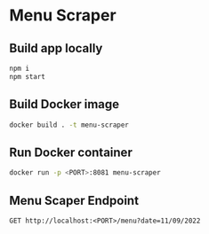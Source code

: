 # Menu Scraper

## Build app locally
```bash
npm i
npm start
```

## Build Docker image
```bash
docker build . -t menu-scraper
```

## Run Docker container
```bash
docker run -p <PORT>:8081 menu-scraper
```


## Menu Scaper Endpoint
```
GET http://localhost:<PORT>/menu?date=11/09/2022
```